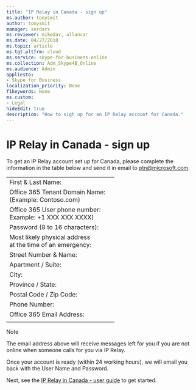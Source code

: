 ```yaml
---
title: "IP Relay in Canada - sign up"
ms.author: tonysmit
author: tonysmit
manager: serdars
ms.reviewer: mikedav, allancar
ms.date: 04/27/2018
ms.topic: article
ms.tgt.pltfrm: cloud
ms.service: skype-for-business-online
ms.collection: Adm_Skype4B_Online
ms.audience: Admin
appliesto:
- Skype for Business
localization_priority: None
f1keywords: None
ms.custom:
- Legal
hideEdit: true
description: "How to sigh up for an IP Relay account for Canada." 
---
```


# IP Relay in Canada - sign up

To get an IP Relay account set up for Canada, please complete the information in the table below and send it in email to [ptn@microsoft.com](mailto:ptn@microsoft.com).

|||
|:-----|:-----|
|First & Last Name:||
|Office 365 Tenant Domain Name: <br/>(Example: Contoso.com)||
|Office 365 User phone number: <br/>Example: +1 XXX XXX XXXX) ||
|Password (8 to 16 characters): ||
|Most likely physical address <br/>at the time of an emergency:||
|Street Number & Name:||
|Apartment / Suite:||
|City:||
|Province / State:||
|Postal Code / Zip Code:||
|Phone Number:||
|Office 365 Email Address:||
|||

> [!NOTE]
> The email address above will receive messages left for you if you are not online when someone calls for you via IP Relay. 

Once your account is ready (within 24 working hours), we will email you back with the User Name and Password. 

Next, see the [IP Relay in Canada - user guide](ip-relay-canada-user-guide.md) to get started. 


